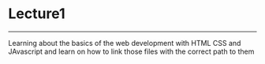 <h1> Lecture1 </h1>
<hr/>
<p> Learning about the basics of the web development with HTML CSS and JAvascript and learn on how to link those files with the correct path to them</p>
